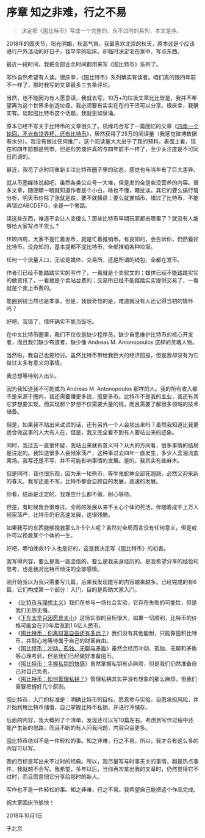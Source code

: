 # 序章 知之非难，行之不易

> 决定把《囤比特币》写成一个完整的、永不过时的系列，本文是序。

2018年的国庆节，阳光明媚，秋高气爽。我最喜欢北京的秋天，原本这是个应该进行户外活动的好日子，我早早的起床。却临时决定宅在家中，写点东西。

最近一段时间，我把全部业余时间都用来写《囤比特币》系列了。

写作自然希望有人读。很庆幸，《囤比特币》系列确实有读者。咱们真的跟四年前不一样了，那时我写的文章最多三五条评论。

当然，也不能因为有人愿意读，我就去写，10万+的垃圾文章比比皆是，我并不希望再为这个世界多创造垃圾。我必须要有实实在在的干货可以分享。很庆幸，我确实有。谈起囤比特币这个话题，我就思如泉涌。

原本已经不写关于比特币的文章很久了。机缘巧合写了一篇回忆的文章《[四年一个轮回，不光有世界杯，还有比特币](https://weibo.com/ttarticle/p/show?id=2309404265822628505977)》，居然获得了25万的阅读量（我感觉微博数据有水分）。我没有做过任何推广，这个阅读量大大出乎了我的预料。表面上看，现在和四年前都是熊市，但是形势或许真的与四年前不一样了，至少关注度是不可同日而语的。

最近，我花了点时间重新关注比特币圈子里的动态，感觉也与当年有了巨大差异。

就从币圈媒体说起吧，虽然各类公众号一大堆，但是发的全是些没营养的内容。很多文章，随便瞟一眼就知道作者是个小白，啥也不懂，瞎扯淡。其它的要么搞行情分析，明天币价除了涨就是跌，要不就横盘；要么就推销币，错过了比特币，不能再错过ABCDEFG，全是一个套路。

读这些东西，难道不会让人变傻么？那些比特币早期玩家都去哪里了？就没有人能够给大家写点干货么？

环顾四周，大家不是忙着发币，就是忙着推销币。有良知的，会告诉你，仍然看好比特币。没良知的，基本提都不提比特币，全部推销各种垃圾。

任何一个流量入口，无论是媒体，交易所，还是所谓的钱包，全都在发币。

作者们已经不能踏踏实实的写作了，一看就是个卖软文的；媒体已经不能踏踏实实的做资讯了，一看就是个卖站台费的；交易所已经不能踏踏实实提供交易了，一看就是个卖上币费的。

能圈到钱当然也是本事。但是，我很奇怪的是，难道就没有人还记得当初的情怀吗？

好吧，我错了，情怀确实不能当饭吃。

在中文比特币圈里，我们不仅仅是缺少程序员，缺少自愿维护比特币的核心开发者，而且我们缺少布道者，缺少像 Andreas M. Antonopoulos 这样的灵魂人物。

当然啦，我自己也要检讨。虽然比特币带给我巨大的经济回报，但是我却没有为它做过太多有意义的事情。

我总想等待别人出头。

因为我知道我不可能成为 Andreas M. Antonopoulos 那样的人。我的所有收入都不是来源于圈内，我还需要赚更多钱，囤更多币。比特币不是我的主业，我还有其它梦想要实现，而实现那个梦想不仅需要大量的钱，而且需要了解很多领域的技术储备。

但是，如果我不站出来试试的话，还有另外一个人会站出来吗？虽然我知道比我更适合做这事的人大有人在，但是，我又完全看不到有人要站出来的迹象。

同时，我过去一直很怀疑，我站出来就有意义吗？从大的方向看，很多事情的结局是注定的。我知道很多人会倾家荡产，这种事过去四年一直发生，多少人含泪流血离场。我写还是不写，并不可能影响事情的发展。是的，我其实有些麻木。

但是同时，我也很乐观，因为来一轮熊市，等牛鬼蛇神全部死翘翘，必然又迎来新的春天。我写还是不写，比特币都会自顾自的发展，高速的发展。

你看，结局是注定的，我理应什么都不做，耐心等待。

但是，有时候我会很难过。全局的发展从来不关心个体的死活，伴随着成千上万人倾家荡产，比特币仍旧高速发展，这很残酷。

如果我写的东西能够挽救那么3-5个人呢？虽然对全局而言没有任何意义，但是或许可以挽救某个个体的一生。

好吧，哪怕挽救1个人也是好的，这是我决定写《囤比特币》的初衷。

我写得内容，要么是我一直坚信的，要么是我亲身经历的。是我希望分享的经验和思考，也是我对比特币倾注的全部感情。

刚开始我以为我只需要写几篇，后来我发现能写的内容越来越多。已经完成的有6篇，它们构成第一个部分：入门，目的是帮助大家入门。

- 《[比特币与理想主义](http://btc.mom/?p=106)》我们在参与一场社会实验，它存在失败的可能性，但是我们无怨无悔。
- 《[下车太早只因愿景太小](http://btc.mom/?p=108)》这场实验的目标很大，如果一切顺利，比特币的价格可能会在20年后涨到1.6亿人民币。
- 《[囤比特币：你离财富自由还有多远？](http://btc.mom/?p=119)》我们没有其他能耐，只能靠囤积比特币，并耐心地等待属于自己的财富自由。
- 《[囤比特币：冲动、孤独、无聊与矛盾](http://btc.mom/?p=122)》虽然会经历冲动、孤独、无聊和矛盾等心理考验，但是我们已经做好准备囤币。
- 《[囤比特币：手握私钥的快感](http://btc.mom/?p=123)》虽然掌握私钥有点麻烦，但是我们仍然准备自己对自己负责。
- 《[囤比特币：如何管理私钥？](http://btc.mom/?p=126)》管理私钥其实并没有想象的那么麻烦，但我们需要把握好几个原则。

囤比特币，入门的标准是：明确比特币的目标，愿意参与实验，自愿承担风险，并开始利用比特币储值，自己掌握比特币私钥，并进行冷储存。

后面的内容，我大概列了个清单，发现还可以写10篇左右。考虑到写作过程中还能产生新的思路，而且不断的有人问我问题，内容只会更多。

囤比特币绝对不是一件轻松的事。知之非难，行之不易。所以，我才会有这么多的内容可以写。

我的目标是写出永不过时的经典。所以，我尽量写与时事无关的事情，越是热点事件，我就越不会写。我希望，多年以后，当你再次拿出我的文章时，仍然觉得它不过时，而且愿意把它分享给那时的新人。

写作也不是一件轻松的事。知之非难，行之不易。我希望自己能把这个作品完成。

祝大家国庆节愉快！

2018年10月1日

于北京